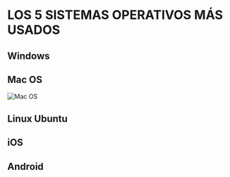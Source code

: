 # LOS 5 SISTEMAS OPERATIVOS MÁS USADOS
## Windows
## Mac OS
![Mac OS](https://www.google.com/url?sa=i&url=https%3A%2F%2Fes.vexels.com%2Fpng-svg%2Fvista-previa%2F140714%2Flogo-de-mac-os&psig=AOvVaw3iy7QosVhNX7h04tB6nfAL&ust=1600869216367000&source=images&cd=vfe&ved=0CAIQjRxqFwoTCLCQ1dz0_OsCFQAAAAAdAAAAABAD)
## Linux Ubuntu
## iOS
## Android
